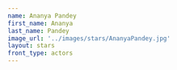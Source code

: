 ```yaml
---
name: Ananya Pandey
first_name: Ananya 
last_name: Pandey
image_url: '../images/stars/AnanyaPandey.jpg'
layout: stars
front_type: actors
---
```

